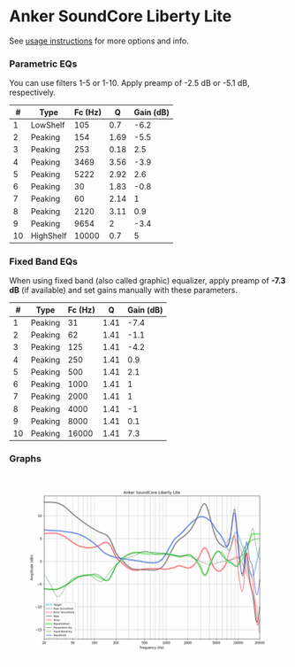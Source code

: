 # Anker SoundCore Liberty Lite
See [usage instructions](https://github.com/jaakkopasanen/AutoEq#usage) for more options and info.

### Parametric EQs
You can use filters 1-5 or 1-10. Apply preamp of -2.5 dB or -5.1 dB, respectively.

|   # | Type      |   Fc (Hz) |    Q |   Gain (dB) |
|-----|-----------|-----------|------|-------------|
|   1 | LowShelf  |       105 | 0.7  |        -6.2 |
|   2 | Peaking   |       154 | 1.69 |        -5.5 |
|   3 | Peaking   |       253 | 0.18 |         2.5 |
|   4 | Peaking   |      3469 | 3.56 |        -3.9 |
|   5 | Peaking   |      5222 | 2.92 |         2.6 |
|   6 | Peaking   |        30 | 1.83 |        -0.8 |
|   7 | Peaking   |        60 | 2.14 |         1   |
|   8 | Peaking   |      2120 | 3.11 |         0.9 |
|   9 | Peaking   |      9654 | 2    |        -3.4 |
|  10 | HighShelf |     10000 | 0.7  |         5   |

### Fixed Band EQs
When using fixed band (also called graphic) equalizer, apply preamp of **-7.3 dB** (if available) and set gains manually with these parameters.

|   # | Type    |   Fc (Hz) |    Q |   Gain (dB) |
|-----|---------|-----------|------|-------------|
|   1 | Peaking |        31 | 1.41 |        -7.4 |
|   2 | Peaking |        62 | 1.41 |        -1.1 |
|   3 | Peaking |       125 | 1.41 |        -4.2 |
|   4 | Peaking |       250 | 1.41 |         0.9 |
|   5 | Peaking |       500 | 1.41 |         2.1 |
|   6 | Peaking |      1000 | 1.41 |         1   |
|   7 | Peaking |      2000 | 1.41 |         1   |
|   8 | Peaking |      4000 | 1.41 |        -1   |
|   9 | Peaking |      8000 | 1.41 |         0.1 |
|  10 | Peaking |     16000 | 1.41 |         7.3 |

### Graphs
![](./Anker%20SoundCore%20Liberty%20Lite.png)
